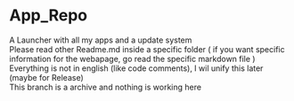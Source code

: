 # App_Repo
A Launcher with all my apps and a update system  
Please read other Readme.md inside a specific folder ( if you want specific information for the webapage, go read the specific markdown file )  
Everything is not in english (like code comments), I wil unify this later (maybe for Release)  
This branch is a archive and nothing is working here  

